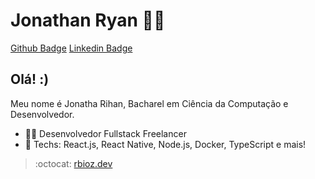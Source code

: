 # Jonathan Ryan :man_technologist:

[Github Badge](https://img.shields.io/badge/-Github-000?style=flat-square&logo=Github&logoColor=white&link=https://github.com/RBioZ)
[Linkedin Badge](https://img.shields.io/badge/-LinkedIn-blue?style=flat-square&logo=Linkedin&logoColor=white&link=https://www.linkedin.com/in/jonathan-ryan-511167188/)

## Olá! :)

Meu nome é Jonatha Rihan, Bacharel em Ciência da Computação e Desenvolvedor. 

- :office_worker: Desenvolvedor Fullstack Freelancer
- :blue_heart: Techs: React.js, React Native, Node.js, Docker, TypeScript e mais!

> :octocat: [rbioz.dev](https://github.com/RBioZ)
